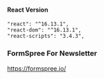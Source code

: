 #### React Version

```
"react": "^16.13.1",
"react-dom": "^16.13.1",
"react-scripts": "3.4.3",
```

### FormSpree For Newsletter

https://formspree.io/
